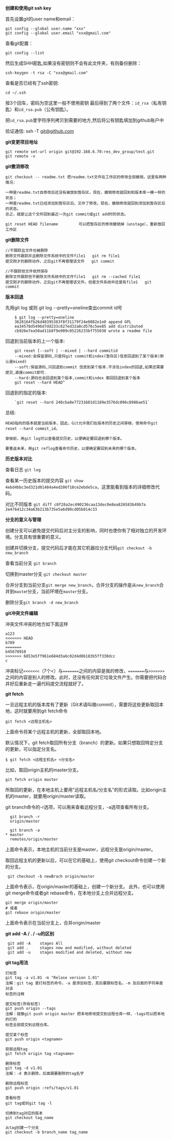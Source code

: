 **创建和使用git ssh key**

首先设置git的user name和email：

    git config --global user.name "xxx"
    git config --global user.email "xxx@gmail.com"

查看git配置：

    git config --list

然后生成SHH密匙,如果没有密钥则不会有此文件夹，有则备份删除：

    ssh-keygen -t rsa -C "xxx@gmail.com"

查看是否已经有了ssh密钥:

    cd ~/.ssh

按3个回车，密码为空这里一般不使用密钥
最后得到了两个文件：`id_rsa`（私有钥匙）和`id_rsa.pub`（公有钥匙）。

把`id_rsa.pub`里字符序列拷贝到需要的地方,然后将公有钥匙填加到github账户中

验证通信: ssh -T git@github.com

**git变更项目地址**

    git remote set-url origin git@192.168.6.70:res_dev_group/test.git
    git remote -v

**git撤消修改**

    git checkout -- readme.txt 把readme.txt文件在工作区的修改全部撤销，这里有两种情况:

	一种是readme.txt自修改后还没有被放到暂存区，现在，撤销修改就回到和版本库一模一样的状态；
    一种是readme.txt已经添加到暂存区后，又作了修改，现在，撤销修改就回到添加到暂存区后的状态。
    总之，就是让这个文件回到最近一次git commit或git add时的状态。

	git reset HEAD filename			可以把暂存区的修改撤销掉（unstage），重新放回工作区

**git删除文件**
	
    //不跟踪且文件也被删除
    删除文件跟踪并且删除文件系统中的文件file1   git rm file1
    提交刚才的删除动作，之后git不再管理该文件   git commit
    	
    //不跟踪但文件依然保存
    删除文件跟踪但不删除文件系统中的文件file1   git rm --cached file1
    提交刚才的删除动作，之后git不再管理该文件。但是文件系统中还是有file1   git commit

**版本回退**

先用git log 或则 git log --pretty=oneline查出commit id号

    	$ git log --pretty=oneline
    	3628164fb26d48395383f8f31179f24e0882e1e0 append GPL
    	ea34578d5496d7dd233c827ed32a8cd576c5ee85 add distributed
    	cb926e7ea50ad11b8f9e909c05226233bf755030 wrote a readme file
回退到当前版本的上一个版本:

		git reset [--soft | --mixed | --hard commitid
		--mixed:会保留源码,只是将git commit和index(暂存区)信息回退到了某个版本(默认是mixed)
		--soft:保留源码,只回退到commit 信息到某个版本.不涉及index的回退,如果还需要提交,直接commit即可.
		--hard:源码也会回退到某个版本,commit和index 都回回退到某个版本
		git reset --hard HEAD^

回退到的指定的版本:	
		
		`git reset --hard 248cba8e77231601d1189e3576dc096c8986ae51`

总结:

    HEAD指向的版本就是当前版本，因此，Git允许我们在版本的历史之间穿梭，使用命令git reset --hard commit_id。
    
    穿梭前，用git log可以查看提交历史，以便确定要回退到哪个版本。
    
    要重返未来，用git reflog查看命令历史，以便确定要回到未来的哪个版本。

**历史版本对比**

查看日志	`git log`

查看某一历史版本的提交内容	`git show 4ebd4bbc3ed321d01484a4ed206f18ce2ebde5ca`，这里能看到版本的详细修改代码。

对比不同版本	`git diff c0f28a2ec490236caa13dec0e8ea826583b49b7a       2e476412c34a63b213b735e5a6d90cd05b014c33`

**分支的意义与管理**

创建分支可以避免提交代码后对主分支的影响，同时也使你有了相对独立的开发环境。分支具有很重要的意义。

创建并切换分支，提交代码后才能在其它机器拉分支代码`git checkout -b new_branch`

查看当前分支	`git branch`

切换到master分支	`git checkout master`

合并分支到当前分支`git merge new_branch`，合并分支的操作是从`new_branch`合并到`maste`r分支，当前环境在`master`分支。

删除分支`git branch -d new_branch`

**git冲突文件编辑**

冲突文件冲突的地方如下面这样

    a123
    <<<<<<< HEAD
    b789
    =======
    b45678910
    >>>>>>> 6853e5ff961e684d3a6c02d4d06183b5ff330dcc
    c

冲突标记`<<<<<<<`（7个<）与`=======`之间的内容是我的修改，`=======`与`>>>>>>>`之间的内容是别人的修改。此时，还没有任何其它垃圾文件产生。你需要把代码合并好后重新走一遍代码提交流程就好了。

**git fetch**

一旦远程主机的版本库有了更新（Git术语叫做commit），需要将这些更新取回本地，这时就要用到git fetch命令

    git fetch <远程主机名>
上面命令将某个远程主机的更新，全部取回本地。

默认情况下，git fetch取回所有分支（branch）的更新。如果只想取回特定分支的更新，可以指定分支名。

    $ git fetch <远程主机名> <分支名>

比如，取回origin主机的master分支。

    git fetch origin master

所取回的更新，在本地主机上要用"远程主机名/分支名"的形式读取。比如origin主机的master，就要用origin/master读取。

git branch命令的-r选项，可以用来查看远程分支，-a选项查看所有分支。

      git branch -r
      origin/master
    
      git branch -a
    * master
      remotes/origin/master

上面命令表示，本地主机的当前分支是master，远程分支是origin/master。

取回远程主机的更新以后，可以在它的基础上，使用git checkout命令创建一个新的分支。

     git checkout -b newBrach origin/master

上面命令表示，在origin/master的基础上，创建一个新分支。
此外，也可以使用git merge命令或者git rebase命令，在本地分支上合并远程分支。

    git merge origin/master
    # 或者
    git rebase origin/master

上面命令表示在当前分支上，合并origin/master

**git add -A / . / -u的区别**

	 git add -A    stages All
	 git add .     stages new and modified, without deleted
	 git add -u    stages modified and deleted, without new
**git tag用法**
	
	打标签
	git tag -a v1.01 -m "Relase version 1.01"
	注解：git tag 是打标签的命令，-a 是添加标签，其后要跟标签名，-m 及后面的字符串是对该
	标签的注释
	
	提交标签(所有标签)
	git push origin --tags
	注解：就像git push origin master 把本地修改提交到远程仓库一样，-tags可以把本地的打的
	标签全部提交到远程仓库。
	
	提交某个标签
	git push origin <tagname>

	获取远程tag
	git fetch origin tag <tagname>
	
	删除标签
	git tag -d v1.01
	注解：-d 表示删除，后面跟要删除的tag名字

	删除远程标签
	git push origin :refs/tags/v1.01

	查看标签
	git tag或则git tag -l
	
	切换到tag对应的版本
	git checkout tag_name
	
	从tag创建一个分支
	git checkout -b branch_name tag_name